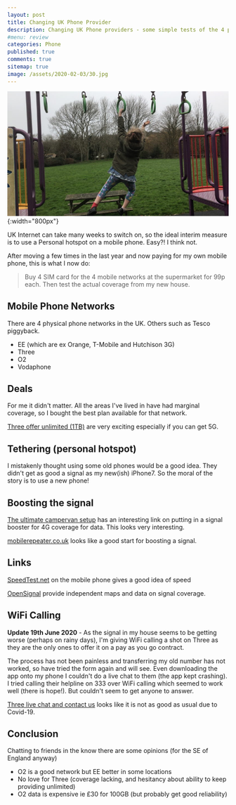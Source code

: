 ```yaml
---
layout: post
title: Changing UK Phone Provider 
description: Changing UK Phone providers - some simple tests of the 4 physical networks.
#menu: review
categories: Phone 
published: true 
comments: true     
sitemap: true
image: /assets/2020-02-03/30.jpg
---
```


![alt text](/assets/2020-02-03/30.jpg "Changing phone providers"){:width="800px"}

UK Internet can take many weeks to switch on, so the ideal interim measure is to use a Personal hotspot on a mobile phone. Easy?! I think not.  

After moving a few times in the last year and now paying for my own mobile phone, this is what I now do:  

> Buy 4 SIM card for the 4 mobile networks at the supermarket for 99p each. Then test the actual coverage from my new house.

## Mobile Phone Networks

There are 4 physical phone networks in the UK. Others such as Tesco piggyback.

- EE (which are ex Orange, T-Mobile and Hutchison 3G)
- Three
- O2
- Vodaphone

## Deals

For me it didn't matter. All the areas I've lived in have had marginal coverage, so I bought the best plan available for that network.  

[Three offer unlimited (1TB)](http://www.three.co.uk/Store/SIM/Plans_for_phones) are very exciting especially if you can get 5G.

## Tethering (personal hotspot)

I mistakenly thought using some old phones would be a good idea. They didn't get as good a signal as my new(ish) iPhone7. So the moral of the story is to use a new phone!

## Boosting the signal

[The ultimate campervan setup](https://www.gjot.uk/the-ultimate-campervan-4g-wifi-setup/) has an interesting link on putting in a signal booster for 4G coverage for data. This looks very interesting.

[mobilerepeater.co.uk](https://www.mobilerepeater.co.uk/blogs/boost-signal/iphone-signal-booster-guide) looks like a good start for boosting a signal.

## Links

[SpeedTest.net](https://www.speedtest.net/) on the mobile phone gives a good idea of speed

[OpenSignal](https://www.opensignal.com/) provide independent maps and data on signal coverage.

## WiFi Calling

**Update 19th June 2020** - As the signal in my house seems to be getting worse (perhaps on rainy days), I'm giving WiFi calling a shot on Three as they are the only ones to offer it on a pay as you go contract.

The process has not been painless and transferring my old number has not worked, so have tried the form again and will see. Even downloading the app onto my phone I couldn't do a live chat to them (the app kept crashing). I tried calling their helpline on 333 over WiFi calling which seemed to work well (there is hope!). But couldn't seem to get anyone to answer.

[Three live chat and contact us](http://www.three.co.uk/Discover/Network/Coverage) looks like it is not as good as usual due to Covid-19.

## Conclusion

Chatting to friends in the know there are some opinions (for the SE of England anyway)

- O2 is a good network but EE better in some locations
- No love for Three (coverage lacking, and hesitancy about ability to keep providing unlimited)
- O2 data is expensive ie £30 for 100GB (but probably get good reliability)
